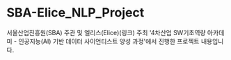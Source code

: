 # SBA-Elice_NLP_Project
서울산업진흥원(SBA) 주관 및 엘리스(Elice)(링크) 주최 '4차산업 SW기초역량 아카데미 - 인공지능(AI) 기반 데이터 사이언티스트 양성 과정'에서 진행한 프로젝트 내용입니다.


